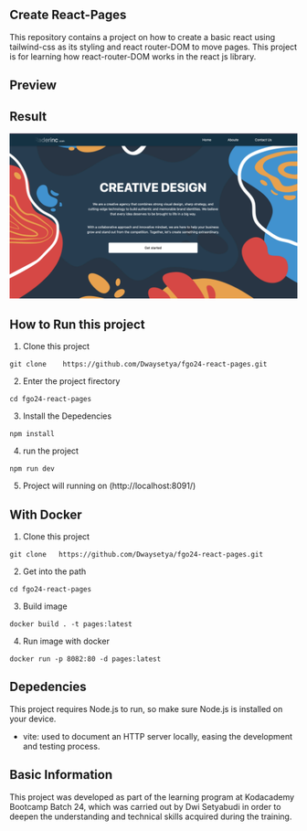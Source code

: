 ## Create React-Pages

This repository contains a project on how to create a basic react using tailwind-css as its styling and react router-DOM to move pages. This project is for learning how react-router-DOM works in the react js library.
## Preview

## Result

![Result](./src/assets/Screenshot%202025-05-15%20at%2023.29.31.png)

## How to Run this project

1. Clone this project

```
git clone    https://github.com/Dwaysetya/fgo24-react-pages.git
```

2. Enter the project firectory

```
cd fgo24-react-pages
```

3. Install the Depedencies

```
npm install
```

4. run the project

```
npm run dev
```

5. Project will running on (http://localhost:8091/)

## With Docker

1. Clone this project

```
git clone   https://github.com/Dwaysetya/fgo24-react-pages.git
```

2. Get into the path

```
cd fgo24-react-pages
```

3. Build image

```
docker build . -t pages:latest
```

4. Run image with docker
```
docker run -p 8082:80 -d pages:latest
```

## Depedencies

This project requires Node.js to run, so make sure Node.js is installed on your device.

- vite: used to document an HTTP server locally, easing the development and testing process.

## Basic Information

This project was developed as part of the learning program at Kodacademy Bootcamp Batch 24, which was carried out by Dwi Setyabudi in order to deepen the understanding and technical skills acquired during the training.
